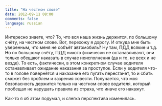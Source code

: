 ```yaml
---
title: "На честном слове"
date: 2012-09-11 08:00
comments: false
language: russian
---
```


Интересно знаете, что? То, что вся наша жизнь держится, по большому счёту, на честном слове. Вот, перехожу я дорогу. И откуда мне быть уверенным, что меня не собъёт автомобиль? Ну там, ПДД всякие и т.д. Но по большому счёту, ПДД никого физически не останавливают, они только обещают наказать в случае неисполнения (да и то, не всех и не везде). То есть, фактически, в этом конкретном случае водителя останавливает ожидание наказания за проступок. Если у водителя что-то в голове повернётся и наказание его пугать перестанет, то и сбить сможет без проблем и зазрения совести. Получается, что моя безопасность держится только на честном слове водителя, который пообещал не нарушать правила из страха, что иначе его накажут.  

Как-то я об этом подумал, и слегка перспектива изменилась.